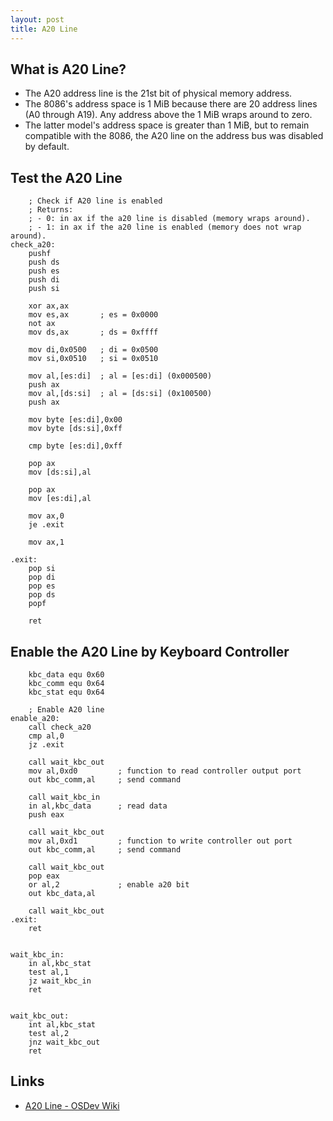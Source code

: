 ```yaml
---
layout: post
title: A20 Line
---
```



## What is A20 Line?
- The A20 address line is the 21st bit of physical memory address.
- The 8086's address space is 1 MiB because there are 20 address lines (A0 through A19). Any address above the 1 MiB wraps around to zero.
- The latter model's address space is greater than 1 MiB, but to remain compatible with the 8086, the A20 line on the address bus was disabled by default.


## Test the A20 Line
```
	; Check if A20 line is enabled
	; Returns:
	; - 0: in ax if the a20 line is disabled (memory wraps around).
	; - 1: in ax if the a20 line is enabled (memory does not wrap around).
check_a20:
	pushf
	push ds
	push es
	push di
	push si

	xor ax,ax
	mov es,ax		; es = 0x0000
	not ax
	mov ds,ax		; ds = 0xffff

	mov di,0x0500	; di = 0x0500
	mov si,0x0510	; si = 0x0510

	mov al,[es:di]	; al = [es:di] (0x000500)
	push ax
	mov al,[ds:si]	; al = [ds:si] (0x100500)
	push ax

	mov byte [es:di],0x00
	mov byte [ds:si],0xff

	cmp byte [es:di],0xff

	pop ax
	mov [ds:si],al

	pop ax
	mov [es:di],al

	mov ax,0
	je .exit

	mov ax,1

.exit:
	pop si
	pop di
	pop es
	pop ds
	popf
	
	ret
```


## Enable the A20 Line by Keyboard Controller
```
	kbc_data equ 0x60
	kbc_comm equ 0x64
	kbc_stat equ 0x64

	; Enable A20 line
enable_a20:
	call check_a20
	cmp al,0
	jz .exit

	call wait_kbc_out
	mov al,0xd0			; function to read controller output port
	out kbc_comm,al		; send command

	call wait_kbc_in
	in al,kbc_data		; read data
	push eax

	call wait_kbc_out
	mov al,0xd1			; function to write controller out port
	out kbc_comm,al		; send command

	call wait_kbc_out
	pop eax
	or al,2				; enable a20 bit
	out kbc_data,al

	call wait_kbc_out
.exit:
	ret


wait_kbc_in:
	in al,kbc_stat
	test al,1
	jz wait_kbc_in
	ret


wait_kbc_out:
	int al,kbc_stat
	test al,2
	jnz wait_kbc_out
	ret
```


## Links
- [A20 Line - OSDev Wiki](https://wiki.osdev.org/A20_Line)